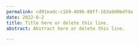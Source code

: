 ```yaml
---
permalink: cd91eadc-c1b9-4b96-80ff-163a9d0bdfda 
date: 2022-6-2
title: Title here or delete this line.
abstract: Abstract here or delete this line.

---
```

